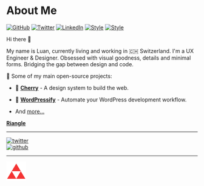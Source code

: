 # About Me

[![GitHub](https://img.shields.io/badge/GitHub-%40luangjokaj-239a3b.svg)](https://github.com/luangjokaj)
[![Twitter](https://img.shields.io/badge/Twitter-%40luangjokaj-58a1f2.svg)](https://twitter.com/luangjokaj)
[![LinkedIn](https://img.shields.io/badge/Linked-In-0c66c3.svg)](https://www.linkedin.com/in/luangjokaj/)
[![Style](https://img.shields.io/badge/Dark%20Mode-111111.svg#gh-dark-mode-only)](https://github.com/settings/appearance#gh-dark-mode-only)
[![Style](https://img.shields.io/badge/Light%20Mode-efefef.svg#gh-light-mode-only)](https://github.com/settings/appearance#gh-light-mode-only)

Hi there 👋

My name is Luan, currently living and working in 🇨🇭 Switzerland. I'm a UX Engineer & Designer. Obsessed with visual goodness, details and minimal forms. Bridging the gap between design and code.

🚀 Some of my main open-source projects:

- 🍒 [**Cherry**](https://cherry.design/) - A design system to build the web.
- 🎈 [**WordPressify**](https://www.wordpressify.co/) - Automate your WordPress development workflow.

- And [more...](https://github.com/luangjokaj)

[**Riangle**](https://www.riangle.com)

---

[![twitter](https://img.shields.io/twitter/follow/luangjokaj?style=social)](https://twitter.com/LuanGjokaj)  
[![github](https://img.shields.io/github/followers/luangjokaj?style=social)](https://github.com/luangjokaj)

---

[![riangle](assets/logo.svg)](https://www.riangle.com)

